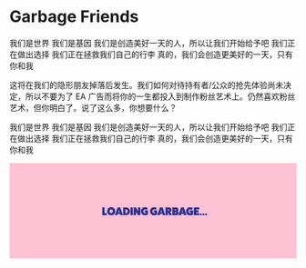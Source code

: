 # Garbage Friends

我们是世界 我们是基因 我们是创造美好一天的人，所以让我们开始给予吧 我们正在做出选择 我们正在拯救我们自己的行李 真的，我们会创造更美好的一天，只有你和我

这将在我们的隐形朋友掉落后发生。我们如何对待持有者/公众的抢先体验尚未决定，所以不要为了 EA 广告而将你的一生都投入到制作粉丝艺术上。仍然喜欢粉丝艺术，但你明白了。说了这么多，你想要什么？

我们是世界 我们是基因 我们是创造美好一天的人，所以让我们开始给予吧 我们正在做出选择 我们正在拯救我们自己的行李 真的，我们会创造更美好的一天，只有你和我

![NFT](1661408778671.jpg)
